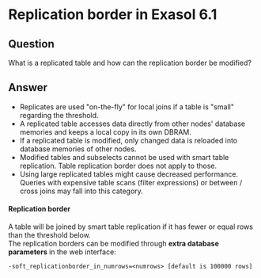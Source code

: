 # Replication border in Exasol 6.1 
## Question

What is a replicated table and how can the replication border be modified?

## Answer

* Replicates are used "on-the-fly" for local joins if a table is "small" regarding the threshold.
* A replicated table accesses data directly from other nodes' database memories and keeps a local copy in its own DBRAM.
* If a replicated table is modified, only changed data is reloaded into database memories of other nodes.
* Modified tables and subselects cannot be used with smart table replication. Table replication border does not apply to those.
* Using large replicated tables might cause decreased performance. Queries with expensive table scans (filter expressions) or between / cross joins may fall into this category.

#### Replication border

A table will be joined by smart table replication if it has fewer or equal rows than the threshold below.  
The replication borders can be modified through **extra database parameters** in the web interface:


```"code-java"
-soft_replicationborder_in_numrows=<numrows> [default is 100000 rows]
```
